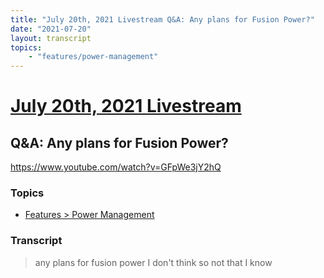 ```yaml
---
title: "July 20th, 2021 Livestream Q&A: Any plans for Fusion Power?"
date: "2021-07-20"
layout: transcript
topics:
    - "features/power-management"
---
```

# [July 20th, 2021 Livestream](../2021-07-20.md)
## Q&A: Any plans for Fusion Power?
https://www.youtube.com/watch?v=GFpWe3jY2hQ

### Topics
* [Features > Power Management](../topics/features/power-management.md)

### Transcript

> any plans for fusion power I don't think so not that I know
